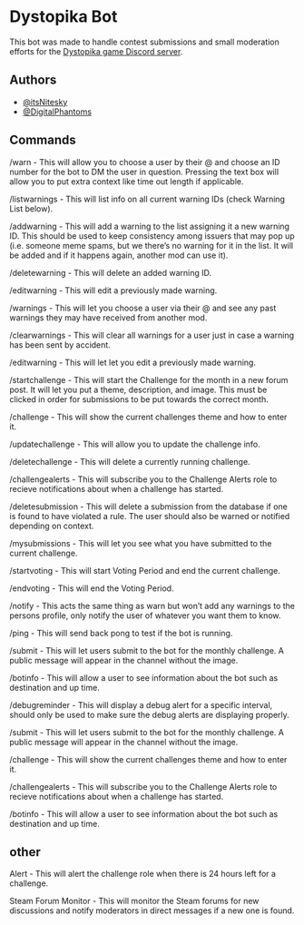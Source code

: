 
# Dystopika Bot

This bot was made to handle contest submissions and small moderation efforts for the [Dystopika game Discord server](https://discord.gg/RKDuYazhKT).

## Authors

- [@itsNitesky](https://github.com/ItsNitesky)
- [@DigitalPhantoms](https://github.com/DigitalPhantoms)

## Commands

/warn - This will allow you to choose a user by their @ and choose an ID number for the bot to DM the user in question. Pressing the text box will allow you to put extra context like time out length if applicable.

/listwarnings - This will list info on all current warning IDs (check Warning List below).

/addwarning - This will add a warning to the list assigning it a new warning ID. This should be used to keep consistency among issuers that may pop up (i.e. someone meme spams, but we there’s no warning for it in the list. It will be added and if it happens again, another mod can use it).

/deletewarning - This will delete an added warning ID.

/editwarning - This will edit a previously made warning.

/warnings - This will let you choose a user via their @ and see any past warnings they may have received from another mod.

/clearwarnings - This will clear all warnings for a user just in case a warning has been sent by accident.

/editwarning - This will let let you edit a previously made warning.

/startchallenge - This will start the Challenge for the month in a new forum post. It will let you put a theme, description, and image. This must be clicked in order for submissions to be put towards the correct month.

/challenge - This will show the current challenges theme and how to enter it.

/updatechallenge - This will allow you to update the challenge info.

/deletechallenge - This will delete a currently running challenge.

/challengealerts - This will subscribe you to the Challenge Alerts role to recieve notifications about when a challenge has started.

/deletesubmission - This will delete a submission from the database if one is found to have violated a rule. The user should also be warned or notified depending on context.

/mysubmissions - This will let you see what you have submitted to the current challenge.

/startvoting - This will start Voting Period and end the current challenge.

/endvoting - This will end the Voting Period.

/notify - This acts the same thing as warn but won’t add any warnings to the persons profile, only notify the user of whatever you want them to know.

/ping - This will send back pong to test if the bot is running.

/submit - This will let users submit to the bot for the monthly challenge. A public message will appear in the channel without the image.

/botinfo - This will allow a user to see information about the bot such as destination and up time.

/debugreminder - This will display a debug alert for a specific interval, should only be used to make sure the debug alerts are displaying properly.

/submit - This will let users submit to the bot for the monthly challenge. A public message will appear in the channel without the image.

/challenge - This will show the current challenges theme and how to enter it.

/challengealerts - This will subscribe you to the Challenge Alerts role to recieve notifications about when a challenge has started.

/botinfo - This will allow a user to see information about the bot such as destination and up time.

## other

Alert - This will alert the challenge role when there is 24 hours left for a challenge.

Steam Forum Monitor - This will monitor the Steam forums for new discussions and notify moderators in direct messages if a new one is found.
